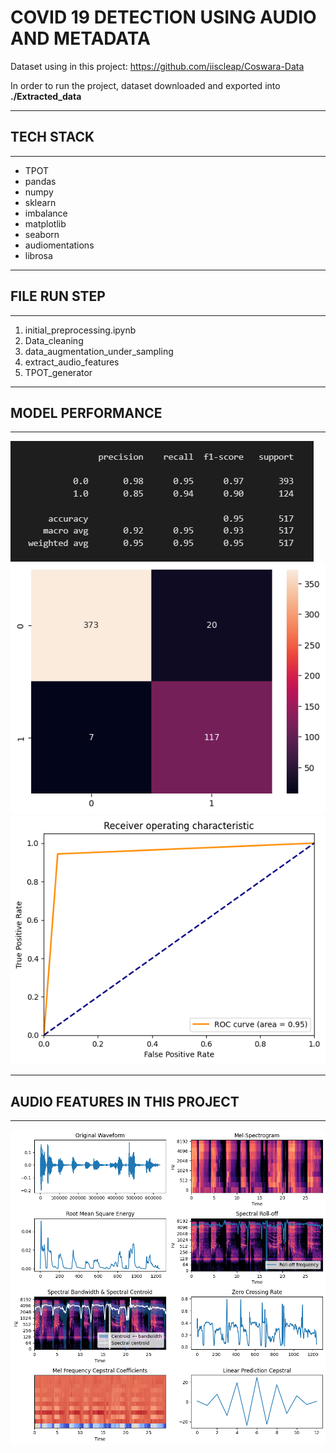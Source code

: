 # COVID 19 DETECTION USING AUDIO AND METADATA

Dataset using in this project: https://github.com/iiscleap/Coswara-Data

In order to run the project, dataset downloaded and exported into **./Extracted_data**

--------
## TECH STACK
--------
- TPOT
- pandas
- numpy
- sklearn
- imbalance
- matplotlib
- seaborn
- audiomentations
- librosa

------
## FILE RUN STEP
------
1. initial_preprocessing.ipynb
2. Data_cleaning
3. data_augmentation_under_sampling
4. extract_audio_features
5. TPOT_generator


-------
## MODEL PERFORMANCE
-------
![classification report](./img/classification_report.png)
![confusion matrix](./img/confusion_matrix.png)
![ROC](./img/ROC.png)


------
## AUDIO FEATURES IN THIS PROJECT
------
![audio features](./img/audio_features.png)